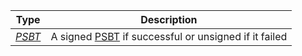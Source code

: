 |   Type   | Description                                                  |
| :------: | ------------------------------------------------------------ |
| [*PSBT*](/docs/dev-resources/documentation/javascript-sdk-ref/types#psbt) | A signed [PSBT](/docs/dev-resources/documentation/javascript-sdk-ref/types#psbt) if successful or unsigned if it failed |
